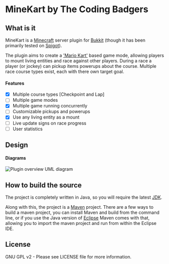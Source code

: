 # MineKart by The Coding Badgers

## What is it

MineKart is a [Minecraft](http://www.minecraft.net) server plugin for [Bukkit](http://bukkit.org/) (though it has been primarily tested on [Spigot](http://spigotmc.org/)).

The plugin aims to create a ['Mario Kart'](http://en.wikipedia.org/wiki/Mario_Kart) based game mode, allowing players to mount living entities and race against other players. During a race a player (or jockey) can pickup items powerups about the course. Multiple race course types exist, each with there own target goal.

#### Features

- [x] Multiple course types [Checkpoint and Lap]
- [ ] Multiple game modes
- [x] Multiple game running concurrently
- [ ] Customizable pickups and powerups
- [x] Use any living entity as a mount
- [ ] Live update signs on race progress
- [ ] User statistics

## Design

#### Diagrams

![Plugin overview UML diagram](http://i.imgur.com/Cr7kCGw.jpg)

## How to build the source

The project is completely written in Java, so you will require the latest [JDK](http://www.oracle.com/technetwork/java/javase/downloads/index.html).

Along with this, the project is a [Maven](http://maven.apache.org/) project. There are a few ways to build a maven project, you can install Maven and build from the command line, or if you use the Java version of [Eclipse](http://www.eclipse.org/downloads/packages/eclipse-ide-java-developers/keplersr1) Maven comes with that, allowing you to import the maven project and run from within the Eclipse IDE.

## License
GNU GPL v2 - Please see LICENSE file for more information.